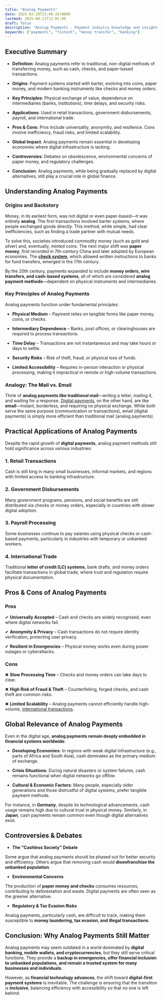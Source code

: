 ```yaml
---
title: "Analog Payments"
date: 2025-03-20T13:49:25+0000
lastmod: 2025-08-11T12:01:00
draft: false
description: "Analog Payments - Payment industry knowledge and insights"
keywords: ["payments", "fintech", "money transfer", "banking"]
---
```


## **Executive Summary**

- **Definition**: Analog payments refer to traditional, non-digital methods of transferring money, such as cash, checks, and paper-based transactions.

- **Origins**: Payment systems started with barter, evolving into coins, paper money, and modern banking instruments like checks and money orders.

- **Key Principles**: Physical exchange of value, dependence on intermediaries (banks, institutions), time delays, and security risks.

- **Applications**: Used in retail transactions, government disbursements, payroll, and international trade.

- **Pros & Cons**: Pros include universality, anonymity, and resilience. Cons involve inefficiency, fraud risks, and limited scalability.

- **Global Impact**: Analog payments remain essential in developing economies where digital infrastructure is lacking.

- **Controversies**: Debates on obsolescence, environmental concerns of paper money, and regulatory challenges.

- **Conclusion**: Analog payments, while being gradually replaced by digital alternatives, still play a crucial role in global finance.

## **Understanding Analog Payments**

### **Origins and Backstory**

Money, in its earliest form, was not digital or even paper-based—it was entirely **analog**. The first transactions involved barter systems, where people exchanged goods directly. This method, while simple, had clear inefficiencies, such as finding a trade partner with mutual needs.

To solve this, societies introduced commodity money (such as gold and silver) and, eventually, minted coins. The next major shift was **paper money**, first recorded in 7th-century China and later adopted by European economies. The **[check system](https://faisalkhanllc.xyz/resources/payments-wiki/c/check-or-cheque/)**, which allowed written instructions to banks for fund transfers, emerged in the 17th century.

By the 20th century, payments expanded to include **money orders, wire transfers, and cash-based systems**, all of which are considered **analog payment methods**—dependent on physical instruments and intermediaries.

### **Key Principles of Analog Payments**

Analog payments function under fundamental principles:

- **Physical Medium** – Payment relies on tangible forms like paper money, coins, or checks.

- **Intermediary Dependence** – Banks, post offices, or clearinghouses are required to process transactions.

- **Time Delay** – Transactions are not instantaneous and may take hours or days to settle.

- **Security Risks** – Risk of theft, fraud, or physical loss of funds.

- **Limited Accessibility** – Requires in-person interaction or physical processing, making it impractical in remote or high-volume transactions.

### **Analogy: The Mail vs. Email**

Think of **analog payments like traditional mail**—writing a letter, mailing it, and waiting for a response. [Digital payments](https://faisalkhanllc.xyz/resources/payments-wiki/d/digital-payments/), on the other hand, are like **email**—instant, borderless, and requiring no physical exchange. While both serve the same purpose (communication or transactions), email (digital payments) is simply more efficient than traditional mail (analog payments).

## **Practical Applications of Analog Payments**

Despite the rapid growth of **digital payments**, analog payment methods still hold significance across various industries:

### **1. Retail Transactions**

Cash is still king in many small businesses, informal markets, and regions with limited access to banking infrastructure.

### **2. Government Disbursements**

Many government programs, pensions, and social benefits are still distributed via checks or money orders, especially in countries with slower digital adoption.

### **3. Payroll Processing**

Some businesses continue to pay salaries using physical checks or cash-based payments, particularly in industries with temporary or unbanked workers.

### **4. International Trade**

Traditional **letter of credit (LC) systems**, bank drafts, and money orders facilitate transactions in global trade, where trust and regulation require physical documentation.

## **Pros & Cons of Analog Payments**

### **Pros**

✔ **Universally Accepted** – Cash and checks are widely recognized, even where digital networks fail.

✔ **Anonymity & Privacy** – Cash transactions do not require identity verification, protecting user privacy.

✔ **Resilient in Emergencies** – Physical money works even during power outages or cyberattacks.

### **Cons**

✖ **Slow Processing Time** – Checks and money orders can take days to clear.

✖ **High Risk of Fraud & Theft** – Counterfeiting, forged checks, and cash theft are common risks.

✖ **Limited Scalability** – Analog payments cannot efficiently handle high-volume, [international transactions](https://faisalkhanllc.xyz/resources/payments-wiki/i/international-trade/).

## **Global Relevance of Analog Payments**

Even in the digital age, **analog payments remain deeply embedded in financial systems worldwide**:

- **Developing Economies**: In regions with weak digital infrastructure (e.g., parts of Africa and South Asia), cash dominates as the primary medium of exchange.

- **Crisis Situations**: During natural disasters or system failures, cash remains functional when digital networks go offline.

- **Cultural & Economic Factors**: Many people, especially older generations and those distrustful of digital systems, prefer tangible payment methods.

For instance, in **Germany**, despite its technological advancements, cash usage remains high due to cultural trust in physical money. Similarly, in **Japan**, cash payments remain common even though digital alternatives exist.

## **Controversies & Debates**

- **The "Cashless Society" Debate**

Some argue that analog payments should be phased out for better security and efficiency. Others argue that removing cash would **disenfranchise the unbanked population**.

- **Environmental Concerns**

The production of **paper money and checks** consumes resources, contributing to deforestation and waste. Digital payments are often seen as the greener alternative.

- **Regulatory & Tax Evasion Risks**

Analog payments, particularly cash, are difficult to track, making them susceptible to **money laundering, tax evasion, and illegal transactions**.

## **Conclusion: Why Analog Payments Still Matter**

Analog payments may seem outdated in a world dominated by **digital banking, mobile wallets, and cryptocurrencies**, but they still serve critical functions. They provide a **backup in emergencies, offer financial inclusion to unbanked populations, and remain a trusted system for many businesses and individuals**.

However, as **financial technology advances**, the shift toward **digital-first payment systems** is inevitable. The challenge is ensuring that the transition is **inclusive**, balancing efficiency with accessibility so that no one is left behind.